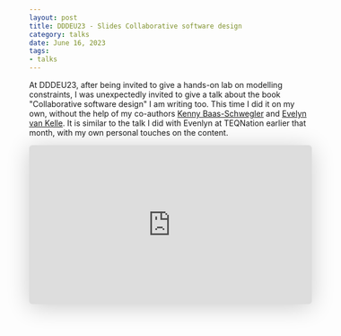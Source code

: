 ```yaml
---
layout: post
title: DDDEU23 - Slides Collaborative software design
category: talks
date: June 16, 2023
tags:
- talks
---
```


At DDDEU23, after being invited to give a hands-on lab on modelling constraints, I was unexpectedly invited to give a talk about the book "Collaborative software design" I am writing too. This time I did it on my own, without the help of my co-authors [Kenny Baas-Schwegler](https://twitter.com/kenny_baas) and [Evelyn van Kelle](https://twitter.com/EvelynvanKelle). It is similar to the talk I did with Evenlyn at TEQNation earlier that month, with my own personal touches on the content.

<!--more-->

<iframe class="speakerdeck-iframe" style="border: 0px none; background: rgba(0, 0, 0, 0.1) padding-box; margin: 0px; padding: 0px; border-radius: 6px; box-shadow: rgba(0, 0, 0, 0.2) 0px 5px 40px; width: 100%; height: auto; aspect-ratio: 560 / 314;" src="https://speakerdeck.com/player/3e710623080344e6bb3c451c1e87e53f" title="Collaborative Software Design: How to facilitate design decisions " allowfullscreen="true" data-ratio="1.78343949044586" frameborder="0"></iframe>